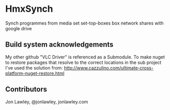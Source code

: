 # HmxSynch
Synch programmes from media set set-top-boxes box network shares with google drive

## Build system acknowledgements
My other github "VLC Driver" is referenced as a Submodule. To make nuget to restore packages that resolve to the correct 
locations in the sub project I've used the solution from:
http://www.cazzulino.com/ultimate-cross-platform-nuget-restore.html


## Contributors

Jon Lawley, @jonlawley, jonlawley.com